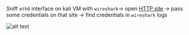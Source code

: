 Sniff `eth0` interface on kali VM with `wireshark`-> open [HTTP site](http://testphp.vulnweb.com/login.php) -> pass some credentials on that site -> find credentials in `wireshark` logs

![alt text](http-1.png)